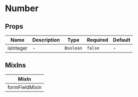 # Number

## Props

<!-- @vuese:Number:props:start -->
|Name|Description|Type|Required|Default|
|---|---|---|---|---|
|isInteger|-|`Boolean`|`false`|-|

<!-- @vuese:Number:props:end -->


## MixIns

<!-- @vuese:Number:mixIns:start -->
|MixIn|
|---|
|formFieldMixin|

<!-- @vuese:Number:mixIns:end -->


